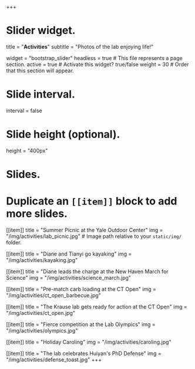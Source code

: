 +++
# Slider widget.

title = "**Activities**"
subtitle = "Photos of the lab enjoying life!"

widget = "bootstrap_slider"
headless = true  # This file represents a page section.
active = true  # Activate this widget? true/false
weight = 30  # Order that this section will appear.

# Slide interval.
interval = false

# Slide height (optional).
height = "400px"

# Slides.
# Duplicate an `[[item]]` block to add more slides.
[[item]]
  title = "Summer Picnic at the Yale Outdoor Center"
  img = "/img/activities/lab_picnic.jpg"  # Image path relative to your `static/img/` folder.

[[item]]
  title = "Diane and Tianyi go kayaking"
  img = "/img/activities/kayaking.jpg"

[[item]]
  title = "Diane leads the charge at the New Haven March for Science"
  img = "/img/activities/science_march.jpg"

[[item]]
  title = "Pre-match carb loading at the CT Open"
  img = "/img/activities/ct_open_barbecue.jpg"

[[item]]
  title = "The Krause lab gets ready for action at the CT Open"
  img = "/img/activities/ct_open.jpg"

[[item]]
  title = "Fierce competition at the Lab Olympics"
  img = "/img/activities/olympics.jpg"

[[item]]
  title = "Holiday Caroling"
  img = "/img/activities/caroling.jpg"

[[item]]
  title = "The lab celebrates Huiyan's PhD Defense"
  img = "/img/activities/defense_toast.jpg"
+++
